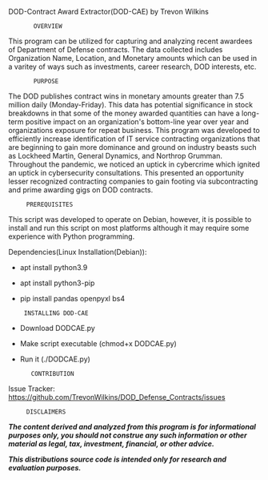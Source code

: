 DOD-Contract Award Extractor(DOD-CAE) by Trevon Wilkins


           OVERVIEW

This program can be utilized for capturing and analyzing recent awardees of Department of Defense contracts. The data collected includes Organization Name, Location, and Monetary amounts which can be used in a varitey of ways such as investments, career research, DOD interests, etc.

           PURPOSE

The DOD publishes contract wins in monetary amounts greater than 7.5 million daily (Monday-Friday). This data has potential significance in stock breakdowns in that some of the money awarded quantities can have a long-term positive impact on an organization's bottom-line year over year and organizations exposure for repeat business. This program was developed to efficiently increase identification of IT service contracting organizations that are beginning to gain more dominance and ground on industry beasts such as Lockheed Martin, General Dynamics, and Northrop Grumman. Throughout the pandemic, we noticed an uptick in cybercrime which ignited an uptick in cybersecurity consultations. This presented an opportunity lesser recognized contracting companies to gain footing via subcontracting and prime awarding gigs on DOD contracts. 

         PREREQUISITES

This script was developed to operate on Debian, however, it is possible to install and run this script on most platforms although it may require some experience with Python programming.

Dependencies(Linux Installation(Debian)):
- apt install python3.9
- apt install python3-pip
- pip install pandas openpyxl bs4
 
       INSTALLING DOD-CAE

- Download DODCAE.py
- Make script executable (chmod+x DODCAE.py)
- Run it (./DODCAE.py)

         CONTRIBUTION

Issue Tracker: https://github.com/TrevonWilkins/DOD_Defense_Contracts/issues

         DISCLAIMERS

***The content derived and analyzed from this program is for informational purposes only, you should not construe any such information or other material as legal, tax, investment, financial, or other advice.***

***This distributions source code is intended only for research and evaluation purposes.***
